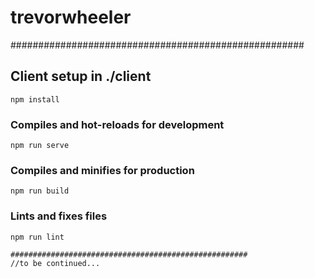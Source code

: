 # trevorwheeler

#####################################################

## Client setup in ./client
```
npm install
```

### Compiles and hot-reloads for development
```
npm run serve
```

### Compiles and minifies for production
```
npm run build
```

### Lints and fixes files
```
npm run lint

#####################################################
//to be continued...

```
